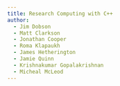 ```yaml
---
title: Research Computing with C++
author:
  - Jim Dobson
  - Matt Clarkson
  - Jonathan Cooper
  - Roma Klapaukh
  - James Hetherington
  - Jamie Quinn
  - Krishnakumar Gopalakrishnan
  - Micheal McLeod
---
```

